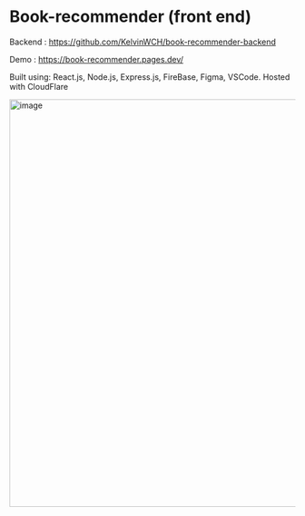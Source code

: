 # Book-recommender (front end)

Backend : https://github.com/KelvinWCH/book-recommender-backend 

Demo : https://book-recommender.pages.dev/

Built using: React.js, Node.js, Express.js, FireBase, Figma, VSCode.
Hosted with CloudFlare


<img width="719" alt="image" src="https://github.com/user-attachments/assets/0201f9da-933a-4bc0-908f-450f5d7d57e9" />
